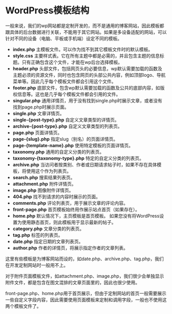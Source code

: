 # WordPress模板结构

一般来说，我们的wp网站都是定制开发的，而不是通用的博客网站，因此模板都跟具体的后台数据进行关联，不能用于其它网站。如果是多设备适配的网站，可以针对不同的设备（电脑、平板或手机端）设定不同的模板。

- **index.php** 主模板文件。可以作为找不到其它模板文件时的默认模板。
- **style.css** 主要样式表。它在所有主题中都是必需的，并且包含主题的信息标题。只有正确包含这个文件，才能在wp后台选择模板。
- **header.php** 头部文件，包括网页头的必要信息，wp默认需要加载的函数及主题必须的资源文件，同时也包含网页的头部公共内容，例如顶部logo、导航菜单等。因此几乎每个模板文件都会引用这个文件。
- **footer.php** 底部文件，包含wp默认需要加载的函数及公共的底部内容，如版权信息等。这也是几乎每个模板文件都会引用的文件。  
- **singular.php** 通用详情页，用于没有找到single.php时展示文章，或者没有找到page.php时展示页面。
- **single.php** 文章详情页。
- **single-{post-type}.php** 自定义文章类型的详情页。
- **archive-{post-type}.php** 自定义文章类型的列表页。
- **page.php** 页面详情页。
- **page-{slug}.php** 指定slug（别名）的页面详情页。
- **page-{template-name}.php** 使用特定模板的页面详情页。
- **taxonomy.php** 通用的自定义分类的列表页。
- **taxonomy-{taxonomy-type}.php** 特定的自定义分类的列表页。
- **archive.php** 当访问者按类别、作者或日期请求帖子时，如果不存在具体模板，将使用这个作为列表页。
- **search.php** 搜索结果列表页。
- **attachment.php** 附件详情页。
- **image.php** 图像附件详情页。
- **404.php** 找不到请求的内容时展示的页面。
- **comments.php** 评论列表页，用于展示文章的评论内容。
- **front-page.php** 首页模板始终用作展示站点首页（如果存在）。
- **home.php** 默认情况下，主页模板是首页模板。 如果您没有将WordPress设置为使用静态首页，则此模板用于显示最新的帖子。
- **category.php** 文章分类的列表页。
- **tag.php** 标签的列表页。
- **date.php** 指定日期的文章列表页。 
- **author.php** 作者的详情页，将展示指定作者的文章列表。

这里有些模板是为博客网站而设的，如date.php、archive.php、tag.php，我们在开发定制网站时一般用不上。

对于附件页面模板文件，如attachment.php、image.php，我们很少会单独显示附件文件，都是包含在图文混排的文章页面里的，因此也很少使用。

front-page.php、home.php用于首页展示，但由于定制网站的首页一般需要展示一些自定义字段内容，因此需要使用页面模板来定制和调用字段，一般也不使用这两个模板文件了。